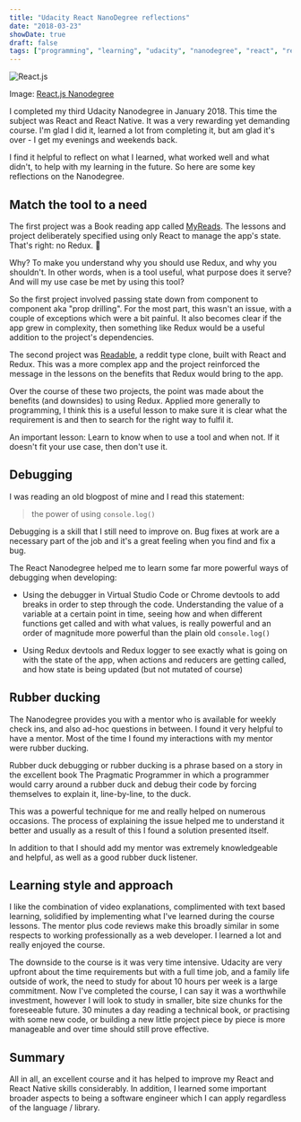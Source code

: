 ```yaml
---
title: "Udacity React NanoDegree reflections"
date: "2018-03-23"
showDate: true
draft: false
tags: ["programming", "learning", "udacity", "nanodegree", "react", "react-native"]
---
```


![React.js](/images/react-nanodegree.png)

Image: [React.js Nanodegree](https://eu.udacity.com/course/react-nanodegree--nd019)

I completed my third Udacity Nanodegree in January 2018. This time the subject was React and React Native. It was a very rewarding yet demanding course. I'm glad I did it, learned a lot from completing it, but am glad it's over - I get my evenings and weekends back.

I find it helpful to reflect on what I learned, what worked well and what didn't, to help with my learning in the future. So here are some key reflections on the Nanodegree.

## Match the tool to a need

The first project was a Book reading app called [MyReads](https://github.com/cubiio/reactnd-myreads). The lessons and project deliberately specified using only React to manage the app's state. That's right: no Redux. 🙈

Why? To make you understand why you should use Redux, and why you shouldn't. In other words, when is a tool useful, what purpose does it serve? And will my use case be met by using this tool?

So the first project involved passing state down from component to component aka "prop drilling". For the most part, this wasn't an issue, with a couple of exceptions which were a bit painful. It also becomes clear if the app grew in complexity, then something like Redux would be a useful addition to the project's dependencies.

The second project was [Readable](https://github.com/cubiio/readable), a reddit type clone, built with React and Redux. This was a more complex app and the project reinforced the message in the lessons on the benefits that Redux would bring to the app.

Over the course of these two projects, the point was made about the benefits (and downsides) to using Redux. Applied more generally to programming, I think this is a useful lesson to make sure it is clear what the requirement is and then to search for the right way to fulfil it.

An important lesson: Learn to know when to use a tool and when not. If it doesn't fit your use case, then don't use it.

## Debugging

I was reading an old blogpost of mine and I read this statement:

> the power of using `console.log()`

Debugging is a skill that I still need to improve on. Bug fixes at work are a necessary part of the job and it's a great feeling when you find and fix a bug.

The React Nanodegree helped me to learn some far more powerful ways of debugging when developing:

* Using the debugger in Virtual Studio Code or Chrome devtools to add breaks in order to step through the code. Understanding the value of a variable at a certain point in time, seeing how and when different functions get called and with what values, is really powerful and an order of magnitude more powerful than the plain old `console.log()`

* Using Redux devtools and Redux logger to see exactly what is going on with the state of the app, when actions and reducers are getting called, and how state is being updated (but not mutated of course)

## Rubber ducking

The Nanodegree provides you with a mentor who is available for weekly check ins, and also ad-hoc questions in between. I found it very helpful to have a mentor. Most of the time I found my interactions with my mentor were rubber ducking.

Rubber duck debugging or rubber ducking is a phrase based on a story in the excellent book The Pragmatic Programmer in which a programmer would carry around a rubber duck and debug their code by forcing themselves to explain it, line-by-line, to the duck.

This was a powerful technique for me and really helped on numerous occasions. The process of explaining the issue helped me to understand it better and usually as a result of this I found a solution presented itself.

In addition to that I should add my mentor was extremely knowledgeable and helpful, as well as a good rubber duck listener.

## Learning style and approach

I like the combination of video explanations, complimented with text based learning, solidified by implementing what I've learned during the course lessons. The mentor plus code reviews make this broadly similar in some respects to working professionally as a web developer. I learned a lot and really enjoyed the course.

The downside to the course is it was very time intensive. Udacity are very upfront about the time requirements but with a full time job, and a family life outside of work, the need to study for about 10 hours per week is a large commitment. Now I've completed the course, I can say it was a worthwhile investment, however I will look to study in smaller, bite size chunks for the foreseeable future. 30 minutes a day reading a technical book, or practising with some new code, or building a new little project piece by piece is more manageable and over time should still prove effective.

## Summary

All in all, an excellent course and it has helped to improve my React and React Native skills considerably. In addition, I learned some important broader aspects to being a software engineer which I can apply regardless of the language / library.
